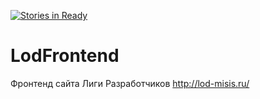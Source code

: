 [![Stories in Ready](https://badge.waffle.io/LeagueOfDevelopers/LodFrontend.png?label=ready&title=Ready)](https://waffle.io/LeagueOfDevelopers/LodFrontend)
# LodFrontend
Фронтенд сайта Лиги Разработчиков
http://lod-misis.ru/
